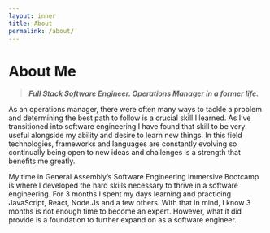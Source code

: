 ```yaml
---
layout: inner
title: About
permalink: /about/
---
```


# About Me

> **_Full Stack Software Engineer. Operations Manager in a former life._**

As an operations manager, there were often many ways to tackle a problem and determining the best path to follow is a crucial skill I learned. As I’ve transitioned into software engineering I have found that skill to be very useful alongside my ability and desire to learn new things. In this field technologies, frameworks and languages are constantly evolving so continually being open to new ideas and challenges is a strength that benefits me greatly.

My time in General Assembly’s Software Engineering Immersive Bootcamp is where I developed the hard skills necessary to thrive in a software engineering. For 3 months I spent my days learning and practicing JavaScript, React, Node.Js and a few others. With that in mind, I know 3 months is not enough time to become an expert. However, what it did provide is a foundation to further expand on as a software engineer.
